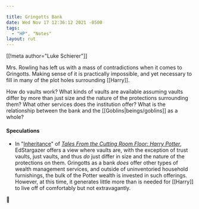 ```yaml
---

title: Gringotts Bank
date: Wed Nov 17 12:36:12 2021 -0500
tags:
  - "HP", "Notes"
layout: rut
---
```


[[!meta author="Luke Schierer"]]

Mrs. Rowling has left us with a mass of contradictions when it comes to
Gringotts.  Making sense of it is practically impossible, and yet necessary to
fill in many of the plot holes surrounding [[Harry]].  

How do vaults work?  What kinds of vaults are available assuming vaults differ
by more than just size and the nature of the protections surrounding them? What
other services does the institution offer?  What is the relationship between the
bank and the [[Goblins|beings/goblins]] as a whole?  

#### Speculations

* In "[Inheritance](https://www.fanfiction.net/s/7989623/7)" of _[Tales From
  the Cutting Room Floor: Harry Potter](https://www.fanfiction.net/s/7989623)_,
  EdStargazer offers a view where vaults are, with the exception of trust
  vaults, just vaults, and thus *do* just differ in size and the nature of the
  protections on them.  Gringotts as a bank *does* offer other types of wealth
  management services, and outside of uninventoried household furnishings, the
  bulk of the Potter wealth is invested in such offerings.  However, at this
  time, it generates little more than is needed for [[Harry]] to live off of
  comfortably but not extravagantly. 


